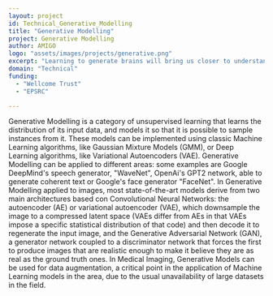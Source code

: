 ```yaml
---
layout: project
id: Technical_Generative_Modelling
title: "Generative Modelling"
project: Generative Modelling
author: AMIGO
logo: "assets/images/projects/generative.png"
excerpt: "Learning to generate brains will bring us closer to understanding them"
domain: "Technical"
funding:
  - "Wellcome Trust"
  - "EPSRC"

---
```

Generative Modelling is a category of unsupervised learning that learns the distribution of its input data, and models it so that it is possible to sample instances from it.  These models can be implemented using classic Machine Learning algorithms, like Gaussian Mixture Models (GMM), or Deep Learning algorithms, like Variational Autoencoders (VAE). Generative Modelling can be applied to different areas: some examples are Google DeepMind's speech generator, "WaveNet", OpenAi's GPT2 network, able to generate coherent text or Google's face generator "FaceNet". In Generative Modelling applied to images, most state-of-the-art models derive from two main architectures based con Convolutional Neural Networks: the autoencoder (AE) or variational autoencoder (VAE), which downsample the image to a compressed latent space (VAEs differ from AEs in that VAEs impose a specific statistical distribution of that code) and then decode it to regenerate the input image, and the Generative Adversarial Network (GAN), a generator network coupled to a discriminator network that forces the first to produce images that are realistic enough to make it believe they are as real as the ground truth ones. In Medical Imaging, Generative Models can be used for data augmentation, a critical point in the application of Machine Learning models in the area, due to the usual unavailability of large datasets in the field.  
